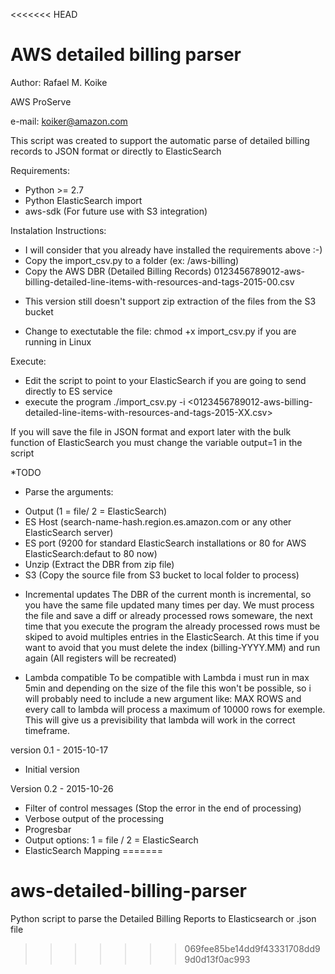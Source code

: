 <<<<<<< HEAD
# AWS detailed billing parser #
Author: Rafael M. Koike

AWS ProServe

e-mail: koiker@amazon.com

This script was created to support the automatic parse of detailed billing records to JSON format or directly to ElasticSearch

Requirements:
- Python >= 2.7
- Python ElasticSearch import
- aws-sdk (For future use with S3 integration)


Instalation Instructions:
- I will consider that you already have installed the requirements above :-)
- Copy the import_csv.py to a folder (ex: /aws-billing)
- Copy the AWS DBR (Detailed Billing Records) 0123456789012-aws-billing-detailed-line-items-with-resources-and-tags-2015-00.csv
* This version still doesn't support zip extraction of the files from the S3 bucket
- Change to exectutable the file: chmod +x import_csv.py if you are running in Linux

Execute:
- Edit the script to point to your ElasticSearch if you are going to send directly to ES service
- execute the program ./import_csv.py -i <0123456789012-aws-billing-detailed-line-items-with-resources-and-tags-2015-XX.csv>

If you will save the file in JSON format and export later with the bulk function of ElasticSearch you must change the variable output=1 in the script



*TODO
- Parse the arguments:
* Output (1 = file/ 2 = ElasticSearch)
* ES Host (search-name-hash.region.es.amazon.com or any other ElasticSearch server)
* ES port (9200 for standard ElasticSearch installations or 80 for AWS ElasticSearch:defaut to 80 now)
* Unzip (Extract the DBR from zip file)
* S3 (Copy the source file from S3 bucket to local folder to process)

- Incremental updates
The DBR of the current month is incremental, so you have the same file updated many times per day.
We must process the file and save a diff or already processed rows someware, the next time that you execute the program the already processed rows must be skiped to avoid multiples entries in the ElasticSearch.
At this time if you want to avoid that you must delete the index (billing-YYYY.MM) and run again (All registers will be recreated)

- Lambda compatible
To be compatible with Lambda i must run in max 5min and depending on the size of the file this won't be possible, so i will probably need to include a new argument like: MAX ROWS and every call to lambda will process a maximum of 10000 rows for exemple. This will give us a previsibility that lambda will work in the correct timeframe.



version 0.1 - 2015-10-17
* Initial version


Version 0.2 - 2015-10-26
* Filter of control messages (Stop the error in the end of processing)
* Verbose output of the processing
* Progresbar
* Output options: 1 = file / 2 = ElasticSearch
* ElasticSearch Mapping
=======
# aws-detailed-billing-parser
Python script to parse the Detailed Billing Reports to Elasticsearch or .json file 
>>>>>>> 069fee85be14dd9f43331708dd99d0d13f0ac993
